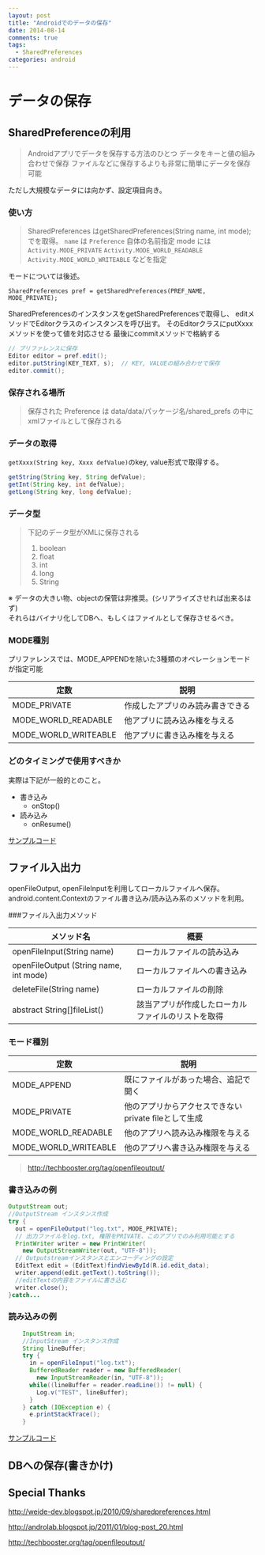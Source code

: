```yaml
---
layout: post
title: "Androidでのデータの保存"
date: 2014-08-14
comments: true
tags: 
  - SharedPreferences 
categories: android
---
```



# データの保存

## SharedPreferenceの利用

> Androidアプリでデータを保存する方法のひとつ
> データをキーと値の組み合わせで保存
> ファイルなどに保存するよりも非常に簡単にデータを保存可能

ただし大規模なデータには向かず、設定項目向き。

<!-- more -->

### 使い方

> SharedPreferences はgetSharedPreferences(String name, int mode);
> でを取得。
> `name` は `Preference` 自体の名前指定
> mode には
> `Activity.MODE_PRIVATE`
> `Activity.MODE_WORLD_READABLE`
> `Activity.MODE_WORLD_WRITEABLE`
> などを指定

モードについては後述。

`SharedPreferences pref = getSharedPreferences(PREF_NAME, MODE_PRIVATE);`

SharedPreferencesのインスタンスをgetSharedPreferencesで取得し、
editメソッドでEditorクラスのインスタンスを呼び出す。
そのEditorクラスにputXxxxメソッドを使って値を対応させる
最後にcommitメソッドで格納する

``` java
// プリファレンスに保存
Editor editor = pref.edit();
editor.putString(KEY_TEXT, s);  // KEY, VALUEの組み合わせで保存
editor.commit();
```

### 保存される場所
> 保存された Preference は data/data/パッケージ名/shared_prefs
> の中に xmlファイルとして保存される

### データの取得

`getXxxx(String key, Xxxx defValue)`のkey, value形式で取得する。

``` java 
getString(String key, String defValue);
getInt(String key, int defValue);
getLong(String key, long defValue);
```

### データ型

> 下記のデータ型がXMLに保存される
> 1. boolean
> 2. float
> 3. int
> 4. long
> 5. String

※ データの大きい物、objectの保管は非推奨。(シリアライズさせれば出来るはず)  
それらはバイナリ化してDBへ、もしくはファイルとして保存させるべき。

### MODE種別

プリファレンスでは、MODE_APPENDを除いた3種類のオペレーションモードが指定可能

|定数  |説明|
|-------|----|
|MODE_PRIVATE  |作成したアプリのみ読み書きできる
|MODE_WORLD_READABLE  |他アプリに読み込み権を与える
|MODE_WORLD_WRITEABLE  |他アプリに書き込み権を与える


### どのタイミングで使用すべきか

実際は下記が一般的とのこと。

* 書き込み
    * onStop()
* 読み込み
    * onResume()



[ サンプルコード ]( https://gist.github.com/iberianpig/a25ce9e12795cdd40dd1/revisions )


## ファイル入出力

openFileOutput, openFileInputを利用してローカルファイルへ保存。
android.content.Contextのファイル書き込み/読み込み系のメソッドを利用。


###ファイル入出力メソッド

|メソッド名|  概要|
|---------|------|
|openFileInput(String name)|  ローカルファイルの読み込み|
|openFileOutput (String name, int mode)|  ローカルファイルへの書き込み|
|deleteFile(String name)|  ローカルファイルの削除|
|abstract String[]fileList()|  該当アプリが作成したローカルファイルのリストを取得|

### モード種別

|定数  |説明|
|-------|----|
|MODE_APPEND| 既にファイルがあった場合、追記で開く|
|MODE_PRIVATE| 他のアプリからアクセスできないprivate fileとして生成|
|MODE_WORLD_READABLE| 他のアプリへ読み込み権限を与える|
|MODE_WORLD_WRITEABLE| 他のアプリへ書き込み権限を与える|

> http://techbooster.org/tag/openfileoutput/

### 書き込みの例

```java
OutputStream out;
//OutputStream インスタンス作成
try {
  out = openFileOutput("log.txt", MODE_PRIVATE);
  // 出力ファイルをlog.txt, 権限をPRIVATE、このアプリでのみ利用可能とする
  PrintWriter writer = new PrintWriter(
    new OutputStreamWriter(out, "UTF-8"));
  // Outputstreamインスタンスとエンコーディングの設定
  EditText edit = (EditText)findViewById(R.id.edit_data);
  writer.append(edit.getText().toString());
  //editTextの内容をファイルに書き込む
  writer.close();
}catch...
```

### 読み込みの例

```java
    InputStream in;
    //InputStream インスタンス作成
    String lineBuffer;
    try {
      in = openFileInput("log.txt");
      BufferedReader reader = new BufferedReader(
        new InputStreamReader(in, "UTF-8"));
      while((lineBuffer = reader.readLine()) != null) {
        Log.v("TEST", lineBuffer);
      }
    } catch (IOException e) {
      e.printStackTrace();
    }
```

  [ サンプルコード ]( https://gist.github.com/iberianpig/007b96e935dd607311ae/revisions )

## DBへの保存(書きかけ)


## Special Thanks

http://weide-dev.blogspot.jp/2010/09/sharedpreferences.html  

http://androlab.blogspot.jp/2011/01/blog-post_20.html  

http://techbooster.org/tag/openfileoutput/  
